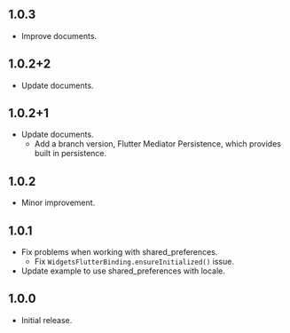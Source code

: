 ## 1.0.3

- Improve documents.

## 1.0.2+2

- Update documents.

## 1.0.2+1

- Update documents.
  - Add a branch version, Flutter Mediator Persistence, which provides built in persistence.

## 1.0.2

- Minor improvement.

## 1.0.1

- Fix problems when working with shared_preferences.
  - Fix `WidgetsFlutterBinding.ensureInitialized()` issue.
- Update example to use shared_preferences with locale.

## 1.0.0

- Initial release.
